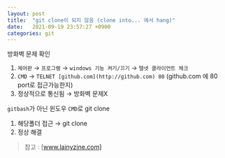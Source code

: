 ```yaml
---
layout: post
title:  "git clone이 되지 않음 (clone into... 에서 hang)"
date:   2021-09-19 23:57:27 +0900
categories: git
---
```

방화벽 문제 확인

1. `제어판` → `프로그램` → `windows 기능 켜기/끄기` →  `텔넷 클라이언트 체크`
2. `CMD` → `TELNET [github.com](http://github.com) 80` (github.com 에 80 port로 접근가능한지)
3. 정상적으로 통신됨 → 방화벽 문제X

`gitbash`가 아닌 윈도우 `CMD`로 git clone

1. 해당폴더 접근 → git clone
2. 정상 해결

>참고 : [www.lainyzine.com] 

[www.lainyzine.com]:  [https://www.lainyzine.com/ko/article/git-clone-command/#https-프로토콜로-git-저장소-clone](https://www.lainyzine.com/ko/article/git-clone-command/#https-%ED%94%84%EB%A1%9C%ED%86%A0%EC%BD%9C%EB%A1%9C-git-%EC%A0%80%EC%9E%A5%EC%86%8C-clone)
